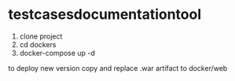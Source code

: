 # testcasesdocumentationtool


1. clone project
2. cd dockers
3. docker-compose up -d


to deploy new version copy and replace .war artifact to docker/web
